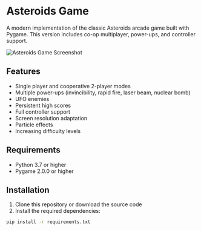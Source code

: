 # Asteroids Game

A modern implementation of the classic Asteroids arcade game built with Pygame. This version includes co-op multiplayer, power-ups, and controller support.

![Asteroids Game Screenshot](screenshot.png)

## Features

- Single player and cooperative 2-player modes
- Multiple power-ups (invincibility, rapid fire, laser beam, nuclear bomb)
- UFO enemies
- Persistent high scores
- Full controller support
- Screen resolution adaptation
- Particle effects
- Increasing difficulty levels

## Requirements

- Python 3.7 or higher
- Pygame 2.0.0 or higher

## Installation

1. Clone this repository or download the source code
2. Install the required dependencies:

```bash
pip install -r requirements.txt
